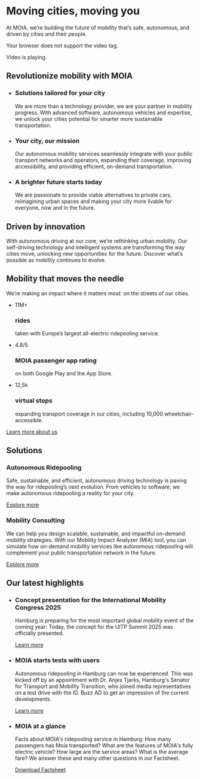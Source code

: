Moving cities, moving you
==========

 At MOIA, we’re building the future of mobility that’s safe, autonomous, and driven by cities and their people.

 Your browser does not support the video tag.

Video is playing.

 Revolutionize mobility with MOIA
----------

* ###  Solutions tailored for your city  ###

   We are more than a technology provider, we are your partner in mobility progress. With advanced software, autonomous vehicles and expertise, we unlock your cities potential for smarter more sustainable transportation.

* ###  Your city, our mission  ###

   Our autonomous mobility services seamlessly integrate with your public transport networks and operators, expanding their coverage, improving accessibility, and providing efficient, on-demand transportation.

* ###  A brighter future starts today  ###

   We are passionate to provide viable alternatives to private cars, reimagining urban spaces and making your city more livable for everyone, now and in the future.

Driven by innovation
----------

With autonomous driving at our core, we’re rethinking urban mobility. Our self-driving technology and intelligent systems are transforming the way cities move, unlocking new opportunities for the future. Discover what’s possible as mobility continues to evolve.

 Mobility that moves the needle
----------

 We’re making an impact where it matters most: on the streets of our cities.

* 11M+

  ###  rides  ###

   taken with Europe’s largest all-electric ridepooling service.

* 4.8/5

  ###  MOIA passenger app rating  ###

   on both Google Play and the App Store.

* 12,5k

  ###  virtual stops  ###

   expanding transport coverage in our cities, including 10,000 wheelchair-accessible.

[Learn more about us](https://www.moia.io/en/why-moia)

 Solutions
----------

###  Autonomous Ridepooling  ###

 Safe, sustainable, and efficient, autonomous driving technology is paving the way for ridepooling’s next evolution. From vehicles to software, we make autonomous ridepooling a reality for your city.

[Explore more](https://www.moia.io/en/solutions/autonomous-ridepooling)

###  Mobility Consulting  ###

 We can help you design scalable, sustainable, and impactful on-demand mobility strategies. With our Mobility Impact Analyzer (MIA) tool, you can simulate how on-demand mobility services like autonomous ridepooling will complement your public transportation network in the future.

[Explore more](https://www.moia.io/en/solutions/mobility-consulting)

 Our latest highlights
----------

* ###  Concept presentation for the International Mobility Congress 2025  ###

   Hamburg is preparing for the most important global mobility event of the coming year: Today, the concept for the UITP Summit 2025 was officially presented.

  [Learn more](https://www.moia.io/en/news/uitp-and-team-hamburg-present-their-concept-for-the-international-mobility-congress-2025-in-hamburg)

* ###  MOIA starts tests with users  ###

   Autonomous ridepooling in Hamburg can now be experienced. This was kicked off by an appointment with Dr. Anjes Tjarks, Hamburg's Senator for Transport and Mobility Transition, who joined media representatives on a test drive with the ID. Buzz AD to get an impression of the current developments.

  [Learn more](https://www.moia.io/en/blog/autonomous-ridepooling-in-hamburg-moia-starts-tests-with-users)

* ###  MOIA at a glance  ###

   Facts about MOIA's ridepooling service in Hamburg: How many passengers has Moia transported? What are the features of MOIA's fully electric vehicle? How large are the service areas? What is the average fare? We answer these and many other questions in our Factsheet.

  [Download Factsheet](https://www.moia.io/news-center/MOIA_Factsheet_Hamburg_EN.pdf)
